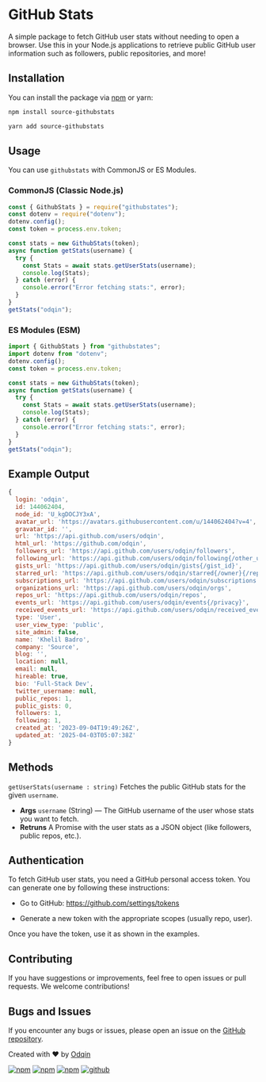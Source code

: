 # GitHub Stats

A simple package to fetch GitHub user stats without needing to open a browser. Use this in your Node.js applications to retrieve public GitHub user information such as followers, public repositories, and more!

## Installation

You can install the package via [npm](https://www.npmjs.com/package/source-githubstats) or yarn:

```bash
npm install source-githubstats
```

```bash
yarn add source-githubstats
```
## Usage
You can use `githubstats` with CommonJS or ES Modules.

### CommonJS (Classic Node.js)
```js
const { GithubStats } = require("githubstates");
const dotenv = require("dotenv");
dotenv.config();
const token = process.env.token;

const stats = new GithubStats(token);
async function getStats(username) {
  try {
    const Stats = await stats.getUserStats(username);
    console.log(Stats);
  } catch (error) {
    console.error("Error fetching stats:", error);
  }
}
getStats("odqin");
```
### ES Modules (ESM)
```js
import { GithubStats } from "githubstates";
import dotenv from "dotenv";
dotenv.config();
const token = process.env.token;

const stats = new GithubStats(token);
async function getStats(username) {
  try {
    const Stats = await stats.getUserStats(username);
    console.log(Stats);
  } catch (error) {
    console.error("Error fetching stats:", error);
  }
}
getStats("odqin");
```
## Example Output
```js
{
  login: 'odqin',
  id: 144062404,
  node_id: 'U_kgDOCJY3xA',
  avatar_url: 'https://avatars.githubusercontent.com/u/144062404?v=4',
  gravatar_id: '',
  url: 'https://api.github.com/users/odqin',
  html_url: 'https://github.com/odqin',
  followers_url: 'https://api.github.com/users/odqin/followers',
  following_url: 'https://api.github.com/users/odqin/following{/other_user}',
  gists_url: 'https://api.github.com/users/odqin/gists{/gist_id}',
  starred_url: 'https://api.github.com/users/odqin/starred{/owner}{/repo}',
  subscriptions_url: 'https://api.github.com/users/odqin/subscriptions',
  organizations_url: 'https://api.github.com/users/odqin/orgs',
  repos_url: 'https://api.github.com/users/odqin/repos',
  events_url: 'https://api.github.com/users/odqin/events{/privacy}',
  received_events_url: 'https://api.github.com/users/odqin/received_events',
  type: 'User',
  user_view_type: 'public',
  site_admin: false,
  name: 'Khelil Badro',
  company: 'Source',
  blog: '',
  location: null,
  email: null,
  hireable: true,
  bio: 'Full-Stack Dev',
  twitter_username: null,
  public_repos: 1,
  public_gists: 0,
  followers: 1,
  following: 1,
  created_at: '2023-09-04T19:49:26Z',
  updated_at: '2025-04-03T05:07:38Z'
}
```
## Methods
`getUserStats(username : string)` 
Fetches the public GitHub stats for the given `username`.
* **Args** `username` (String) — The GitHub username of the user whose stats you want to fetch.
* **Retruns** A Promise with the user stats as a JSON object (like followers, public repos, etc.).

## Authentication
To fetch GitHub user stats, you need a GitHub personal access token. You can generate one by following these instructions:

- Go to GitHub: https://github.com/settings/tokens

- Generate a new token with the appropriate scopes (usually repo, user).

Once you have the token, use it as shown in the examples.

## Contributing
If you have suggestions or improvements, feel free to open issues or pull requests. We welcome contributions!

## Bugs and Issues

If you encounter any bugs or issues, please open an issue on the [GitHub repository](https://github.com/odqin/githubStats).


Created with ❤️ by [Odqin](https://github.com/odqin/)


[![npm](https://img.shields.io/npm/v/source-githubstats)](https://www.npmjs.com/package/source-githubstats)
[![npm](https://img.shields.io/npm/l/source-githubstats)](https://www.npmjs.com/package/source-githubstats)
[![npm](https://img.shields.io/npm/dt/source-githubstats)](https://www.npmjs.com/package/source-githubstats)
[![github](https://img.shields.io/github/last-commit/odqin/githubStates)](https://github.com/odqin/githubStats)
